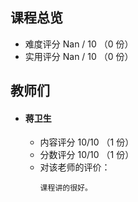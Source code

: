 ## 课程总览  
- 难度评分 Nan / 10 （0 份）  
- 实用评分 Nan / 10 （0 份）  

## 教师们  
- #### 蒋卫生  
    - 内容评分 10/10 （1 份）  
    - 分数评分 10/10 （1 份）  
    - 对该老师的评价：  
        ```
        课程讲的很好。
        ```  

